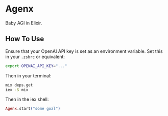 # Agenx

Baby AGI in Elixir.

## How To Use

Ensure that your OpenAI API key is set as an environment variable. Set this in your `.zshrc` or equivalent:

```bash
export OPENAI_API_KEY="..."
```

Then in your terminal:

```bash
mix deps.get
iex -S mix
```

Then in the iex shell:

```elixir
Agenx.start("some goal")
```

